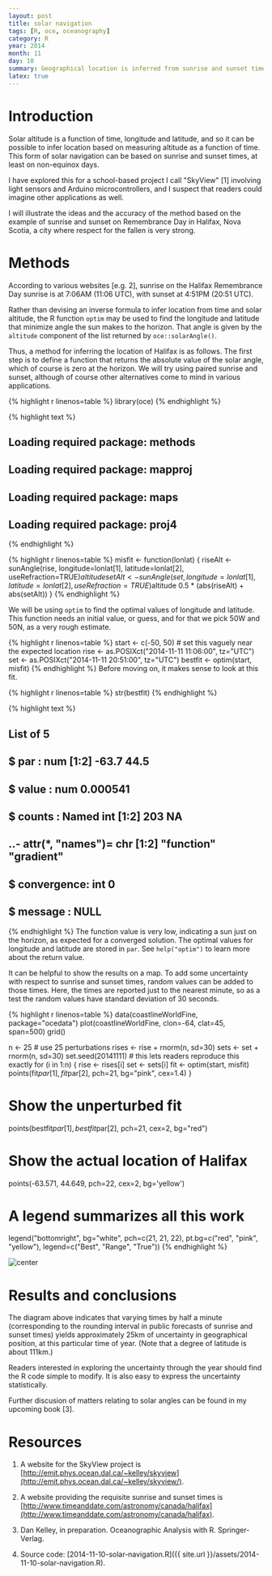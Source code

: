 ```yaml
---
layout: post
title: solar navigation
tags: [R, oce, oceanography]
category: R
year: 2014
month: 11
day: 10
summary: Geographical location is inferred from sunrise and sunset times.
latex: true
---
```


# Introduction

Solar altitude is a function of time, longitude and latitude, and so it can be
possible to infer location based on measuring altitude as a function of time.
This form of solar navigation can be based on sunrise and sunset times, at
least on non-equinox days.

I have explored this for a school-based project I call "SkyView" [1] involving
light sensors and Arduino microcontrollers, and I suspect that readers could
imagine other applications as well.

I will illustrate the ideas and the accuracy of the method based on the example
of sunrise and sunset on Remembrance Day in Halifax, Nova Scotia, a city where
respect for the fallen is very strong.

# Methods

According to various websites [e.g. 2], sunrise on the Halifax Remembrance Day
sunrise is at 7:06AM (11:06 UTC), with sunset at 4:51PM (20:51 UTC).

Rather than devising an inverse formula to infer location from time and solar
altitude, the R function ``optim`` may be used to find the longitude and
latitude that minimize angle the sun makes to the horizon.  That angle is given
by the ``altitude`` component of the list returned by ``oce::solarAngle()``.

Thus, a method for inferring the location of Halifax is as follows.  The first
step is to define a function that returns the absolute value of the solar
angle, which of course is zero at the horizon.  We will try using paired
sunrise and sunset, although of course other alternatives come to mind in
various applications.


{% highlight r linenos=table %}
library(oce)
{% endhighlight %}



{% highlight text %}
## Loading required package: methods
## Loading required package: mapproj
## Loading required package: maps
## Loading required package: proj4
{% endhighlight %}



{% highlight r linenos=table %}
misfit <- function(lonlat)
{
    riseAlt <- sunAngle(rise, longitude=lonlat[1], latitude=lonlat[2], useRefraction=TRUE)$altitude
    setAlt <- sunAngle(set, longitude=lonlat[1], latitude=lonlat[2], useRefraction=TRUE)$altitude
    0.5 * (abs(riseAlt) + abs(setAlt))
}
{% endhighlight %}

We will be using ``optim`` to find the optimal values of longitude and
latitude.  This function needs an initial value, or guess, and for that we pick
50W and 50N, as a very rough estimate.

{% highlight r linenos=table %}
start <- c(-50, 50) # set this vaguely near the expected location
rise <- as.POSIXct("2014-11-11 11:06:00", tz="UTC")
set <- as.POSIXct("2014-11-11 20:51:00", tz="UTC")
bestfit <- optim(start, misfit)
{% endhighlight %}
Before moving on, it makes sense to look at this fit.

{% highlight r linenos=table %}
str(bestfit)
{% endhighlight %}



{% highlight text %}
## List of 5
##  $ par        : num [1:2] -63.7 44.5
##  $ value      : num 0.000541
##  $ counts     : Named int [1:2] 203 NA
##   ..- attr(*, "names")= chr [1:2] "function" "gradient"
##  $ convergence: int 0
##  $ message    : NULL
{% endhighlight %}
The function value is very low, indicating a sun just on the horizon, as
expected for a converged solution.  The optimal values for longitude and
latitude are stored in ``par``. See ``help("optim")`` to learn more about the
return value.

It can be helpful to show the results on a map.  To add some uncertainty with
respect to sunrise and sunset times, random values can be added to those times.
Here, the times are reported just to the nearest minute, so as a test the
random values have standard deviation of 30 seconds.


{% highlight r linenos=table %}
data(coastlineWorldFine, package="ocedata")
plot(coastlineWorldFine, clon=-64, clat=45, span=500)
grid()

n <- 25                                # use 25 perturbations
rises <- rise + rnorm(n, sd=30)
sets <- set + rnorm(n, sd=30)
set.seed(20141111) # this lets readers reproduce this exactly
for (i in 1:n) {
    rise <- rises[i]
    set <- sets[i]
    fit <- optim(start, misfit)
    points(fit$par[1], fit$par[2], pch=21, bg="pink", cex=1.4)
}
# Show the unperturbed fit
points(bestfit$par[1], bestfit$par[2], pch=21, cex=2, bg="red")
# Show the actual location of Halifax
points(-63.571, 44.649, pch=22, cex=2, bg='yellow')
# A legend summarizes all this work
legend("bottomright", bg="white", 
       pch=c(21, 21, 22), pt.bg=c("red", "pink", "yellow"),
       legend=c("Best", "Range", "True"))
{% endhighlight %}

![center](http://dankelley.github.io/figs/2014-11-10-solar-navigation/solar-navigation.png) 

# Results and conclusions

The diagram above indicates that varying times by half a minute (corresponding
to the rounding interval in public forecasts of sunrise and sunset times)
yields approximately 25km of uncertainty in geographical position, at this
particular time of year.  (Note that a degree of latitude is about 111km.)

Readers interested in exploring the uncertainty through the year should find
the R code simple to modify.  It is also easy to express the uncertainty
statistically.

Further discusion of matters relating to solar angles can be found in my
upcoming book [3].


# Resources

1. A website for the SkyView project is
[http://emit.phys.ocean.dal.ca/~kelley/skyview](http://emit.phys.ocean.dal.ca/~kelley/skyview/).
   
2. A website providing the requisite sunrise and sunset times is
[http://www.timeanddate.com/astronomy/canada/halifax](http://www.timeanddate.com/astronomy/canada/halifax).

3. Dan Kelley, in preparation.  Oceanographic Analysis with R. Springer-Verlag.

4. Source code: [2014-11-10-solar-navigation.R]({{ site.url }}/assets/2014-11-10-solar-navigation.R).

